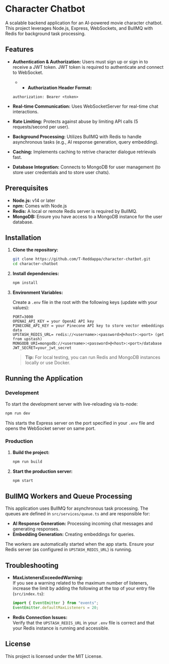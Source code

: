 # Character Chatbot

A scalable backend application for an AI-powered movie character chatbot. This project leverages Node.js, Express, WebSockets, and BullMQ with Redis for background task processing.

## Features
- **Authentication & Authorization:** Users must sign up or sign in to receive a JWT token. JWT token is required to authenticate and connect to WebSocket.
   -  - **Authorization Header Format:**  
    ```ws
    authorization: Bearer <token>
    ```

- **Real-time Communication:** Uses WebSocketServer for real-time chat interactions.
- **Rate Limiting:** Protects against abuse by limiting API calls (5 requests/second per user).
- **Background Processing:** Utilizes BullMQ with Redis to handle asynchronous tasks (e.g., AI response generation, query embedding).
- **Caching:** Implements caching to retrive character dialogue retrievals fast.
- **Database Integration:** Connects to MongoDB for user management (to store user credentials and to store user chats).

## Prerequisites

- **Node.js:** v14 or later
- **npm:** Comes with Node.js
- **Redis:** A local or remote Redis server is required by BullMQ.
- **MongoDB:** Ensure you have access to a MongoDB instance for the user database.

## Installation

1. **Clone the repository:**
   ```bash
   git clone https://github.com/T-Reddappa/character-chatbot.git
   cd character-chatbot
   ```

2. **Install dependencies:**
   ```bash
   npm install
   ```

3. **Environment Variables:**
   
   Create a `.env` file in the root with the following keys (update with your values):
   ```env
   PORT=3000
   OPENAI_API_KEY = your OpenAI API key
   PINECONE_API_KEY = your Pinecone API key to store vector embeddings data
   UPSTASH_REDIS_URL= redis://<username>:<password>@<host>:<port> (get from upstash)
   MONGODB_URI=mongodb://<username>:<password>@<host>:<port>/database
   JWT_SECRET=your_jwt_secret
   
   ```
   > **Tip:** For local testing, you can run Redis and MongoDB instances locally or use Docker.

## Running the Application

### Development

To start the development server with live-reloading via ts-node:

```bash
npm run dev
```

This starts the Express server on the port specified in your `.env` file and opens the WebSocket server on same port.

### Production

1. **Build the project:**
   ```bash
   npm run build
   ```

2. **Start the production server:**
   ```bash
   npm start
   ```

## BullMQ Workers and Queue Processing

This application uses BullMQ for asynchronous task processing. The queues are defined in `src/services/queue.ts` and are responsible for:
- **AI Response Generation:** Processing incoming chat messages and generating responses.
- **Embedding Generation:** Creating embeddings for queries.

The workers are automatically started when the app starts. Ensure your Redis server (as configured in `UPSTASH_REDIS_URL`) is running.

## Troubleshooting

- **MaxListenersExceededWarning:**  
  If you see a warning related to the maximum number of listeners, increase the limit by adding the following at the top of your entry file (`src/index.ts`):
  ```typescript
  import { EventEmitter } from "events";
  EventEmitter.defaultMaxListeners = 20;
  ```
- **Redis Connection Issues:**  
  Verify that the `UPSTASH_REDIS_URL` in your `.env` file is correct and that your Redis instance is running and accessible.

## License

This project is licensed under the MIT License.
